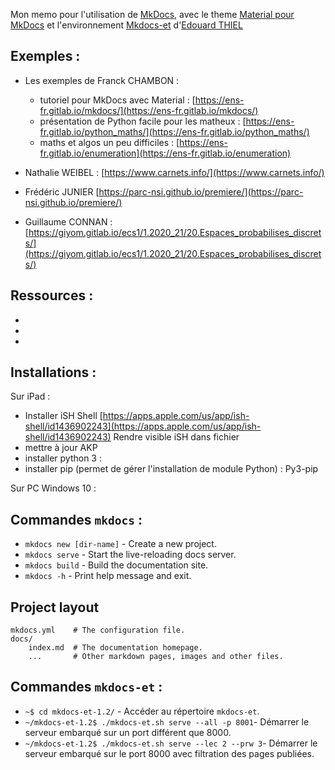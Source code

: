 Mon memo pour l'utilisation de [MkDocs](https://www.mkdocs.org/), avec le theme 
[Material pour MkDocs](https://squidfunk.github.io/mkdocs-material/) et l'environnement [Mkdocs-et](http://pageperso.lif.univ-mrs.fr/~edouard.thiel/mkdocs-et/) d'[Edouard THIEL](http://pageperso.lif.univ-mrs.fr/~edouard.thiel/)


## Exemples :
- Les exemples de Franck CHAMBON :
    - tutoriel pour MkDocs avec Material : [https://ens-fr.gitlab.io/mkdocs/](https://ens-fr.gitlab.io/mkdocs/)
    - présentation de Python facile pour les matheux : [https://ens-fr.gitlab.io/python_maths/](https://ens-fr.gitlab.io/python_maths/)
    - maths et algos un peu difficiles : [https://ens-fr.gitlab.io/enumeration](https://ens-fr.gitlab.io/enumeration)
    
- Nathalie WEIBEL :	[https://www.carnets.info/](https://www.carnets.info/)

- Frédéric JUNIER 	[https://parc-nsi.github.io/premiere/](https://parc-nsi.github.io/premiere/)

- Guillaume CONNAN : [https://giyom.gitlab.io/ecs1/1.2020_21/20.Espaces_probabilises_discrets/](https://giyom.gitlab.io/ecs1/1.2020_21/20.Espaces_probabilises_discrets/)


## Ressources :

- 
-
-

## Installations :

Sur iPad :

- Installer iSH Shell [https://apps.apple.com/us/app/ish-shell/id1436902243](https://apps.apple.com/us/app/ish-shell/id1436902243)
Rendre visible iSH dans fichier
- mettre à jour AKP
- installer python 3 :
- installer pip (permet de gérer l'installation de module Python) : Py3-pip


Sur PC Windows 10 :

## Commandes `mkdocs` :

* `mkdocs new [dir-name]` - Create a new project.
* `mkdocs serve` - Start the live-reloading docs server.
* `mkdocs build` - Build the documentation site.
* `mkdocs -h` - Print help message and exit.

## Project layout

    mkdocs.yml    # The configuration file.
    docs/
        index.md  # The documentation homepage.
        ...       # Other markdown pages, images and other files.

## Commandes `mkdocs-et` :

- `~$ cd mkdocs-et-1.2/` - Accéder au répertoire `mkdocs-et`.
- `~/mkdocs-et-1.2$ ./mkdocs-et.sh serve --all -p 8001`- Démarrer le serveur embarqué sur un port différent que 8000.
- `~/mkdocs-et-1.2$ ./mkdocs-et.sh serve --lec 2 --prw 3`- Démarrer le serveur embarqué sur le port 8000 avec filtration des pages publiées.